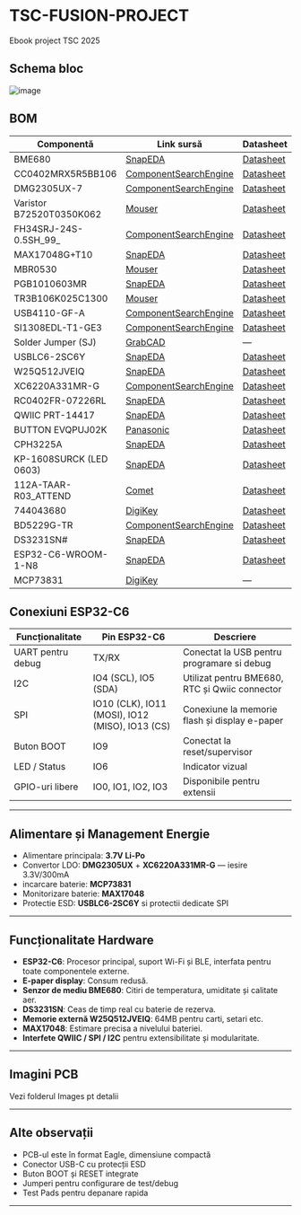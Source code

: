 # TSC-FUSION-PROJECT
Ebook project TSC 2025
## Schema bloc
![image](https://github.com/user-attachments/assets/ac51a321-b68c-4f05-8bee-4be285e7ebb2)

## BOM
| Componentă                                 | Link sursă                                                                                          | Datasheet                                                                                          |
|--------------------------------------------|------------------------------------------------------------------------------------------------------|-----------------------------------------------------------------------------------------------------|
| BME680                                     | [SnapEDA](https://www.snapeda.com/parts/BME680/Bosch/view-part/?welcome=home)                      | [Datasheet](https://www.snapeda.com/parts/BME680/Bosch%20Sensortec/datasheet/)                    |
| CC0402MRX5R5BB106                          | [ComponentSearchEngine](https://componentsearchengine.com/part-view/CC0402MRX5R5BB106/YAGEO)       | [Datasheet](https://componentsearchengine.com/Datasheets/2/CC0402MRX5R5BB106.pdf)                 |
| DMG2305UX-7                                | [ComponentSearchEngine](https://componentsearchengine.com/part-view/DMG2305UX-7/Diodes%20Incorporated) | [Datasheet](https://www.diodes.com//assets/Datasheets/DMG2305UX.pdf)                              |
| Varistor B72520T0350K062                   | [Mouser](https://www.mouser.co.uk/ProductDetail/EPCOS-TDK/B72520T0350K062?qs=dEfas%2FXlABIszF52uu7vrg%3D%3D) | [Datasheet](https://www.tdk-electronics.tdk.com/inf/75/db/CTVS_14/Surge_protection_series.pdf)   |
| FH34SRJ-24S-0.5SH_99_                      | [ComponentSearchEngine](https://componentsearchengine.com/part-view/XC6220A331MR-G/Torex)          | [Datasheet](https://product.torexsemi.com/system/files/series/xc6220.pdf)                         |
| MAX17048G+T10                              | [SnapEDA](https://www.snapeda.com/parts/MAX17048G+T10/Analog+Devices/view-part/?ref=eda)           | [Datasheet](https://www.snapeda.com/parts/MAX17048G+T10/Analog%20Devices/datasheet/)              |
| MBR0530                                    | [Mouser](https://ro.mouser.com/ProductDetail/KYOCERA-AVX/SD0805S020S1R0?qs=jCA%252BPfw4LHbpkAoSnwrdjw%3D%3D) | [Datasheet](https://ro.mouser.com/datasheet/2/40/schottky-3165252.pdf)                            |
| PGB1010603MR                               | [SnapEDA](https://www.snapeda.com/parts/PGB1010603MR/Littelfuse/view-part/?ref=eda)                | [Datasheet](https://www.snapeda.com/parts/PGB1010603MR/Littelfuse%20Inc./datasheet/)              |
| TR3B106K025C1300                           | [Mouser](https://ro.mouser.com/ProductDetail/Vishay-Sprague/TR3B106K025C1300?qs=jCGqFXxTmLdffnuDkXzk1g%3D%3D) | [Datasheet](https://www.vishay.com/docs/40080/tr3.pdf)                                            |
| USB4110-GF-A                               | [ComponentSearchEngine](https://componentsearchengine.com/part-view/USB4110-GF-A/GCT%20(GLOBAL%20CONNECTOR%20TECHNOLOGY)) | [Datasheet](https://gct.co/files/drawings/usb4110.pdf)                                            |
| SI1308EDL-T1-GE3                           | [ComponentSearchEngine](https://componentsearchengine.com/part-view/SI1308EDL-T1-GE3/Vishay)       | [Datasheet](https://componentsearchengine.com/Datasheets/1/SI1308EDL-T1-GE3.pdf)                  |
| Solder Jumper (SJ)                         | [GrabCAD](https://grabcad.com/library/solder-jumpers-1)                                             | —                                                                                                  |
| USBLC6-2SC6Y                               | [SnapEDA](https://www.snapeda.com/parts/USBLC6-2SC6Y/STMicroelectronics/view-part/?ref=eda)        | [Datasheet](https://www.snapeda.com/parts/USBLC6-2SC6Y/STMicroelectronics/datasheet/)             |
| W25Q512JVEIQ                               | [SnapEDA](https://www.snapeda.com/parts/W25Q512JVEIQ/Winbond+Electronics/view-part/?ref=eda)       | [Datasheet](https://www.snapeda.com/parts/W25Q512JVEIQ/Winbond%20Electronics/datasheet/)          |
| XC6220A331MR-G                             | [ComponentSearchEngine](https://componentsearchengine.com/part-view/XC6220A331MR-G/Torex)          | [Datasheet](https://product.torexsemi.com/system/files/series/xc6220.pdf)                         |
| RC0402FR-07226RL                           | [SnapEDA](https://www.snapeda.com/parts/RC0402FR-07226RL/Yageo/view-part/)                         | [Datasheet](https://www.snapeda.com/parts/RC0402FR-07226RL/Yageo/datasheet/)                      |
| QWIIC PRT-14417                            | [SnapEDA](https://www.snapeda.com/parts/PRT-14417/SparkFun/view-part/)                             | [Datasheet](https://www.snapeda.com/parts/PRT-14417/SparkFun%20Electronics/datasheet/)            |
| BUTTON EVQPUJ02K                           | [Panasonic](https://industry.panasonic.com/global/en/downloads?tab=cad&small_g_cd=203&part_no=EVQPUJ02K) | [Datasheet](https://industry.panasonic.com/global/en/downloads?tab=catalog&small_g_cd=203&part_no=EVQPUJ02K) |
| CPH3225A                                   | [SnapEDA](https://www.snapeda.com/parts/CPH3225A/Seiko+Instruments/view-part/?ref=eda)             | [Datasheet](https://www.snapeda.com/parts/CPH3225A/Seiko%20Instruments/datasheet/)                |
| KP-1608SURCK (LED 0603)                    | [SnapEDA](https://www.snapeda.com/parts/KP-1608SURCK/Kingbright/view-part/?ref=search&t=LED%200603) | [Datasheet](https://www.snapeda.com/parts/KP-1608SURCK/Kingbright/datasheet/)                     |
| 112A-TAAR-R03_ATTEND                       | [Comet](https://store.comet.bg/en/Catalogue/Product/43497/)                                        | [Datasheet](https://store.comet.bg/en/Catalogue/Product/43497/)                                   |
| 744043680                                  | [DigiKey](https://www.digikey.sg/en/models/1638515)                                                 | [Datasheet](https://www.we-online.com/components/products/datasheet/744043680.pdf)                |
| BD5229G-TR                                 | [ComponentSearchEngine](https://componentsearchengine.com/part-view/BD5229G-TR/ROHM%20Semiconductor) | [Datasheet](https://datasheet.datasheetarchive.com/originals/distributors/Datasheets_SAMA/f2b9741ef86007909f138d561a359946.pdf) |
| DS3231SN#                                  | [SnapEDA](https://www.snapeda.com/parts/DS3231SN%23/Analog+Devices/view-part/?ref=eda)             | [Datasheet](https://www.snapeda.com/parts/DS3231SN%23/Analog%20Devices/datasheet/)                |
| ESP32-C6-WROOM-1-N8                        | [SnapEDA](https://www.snapeda.com/parts/ESP32-C6-WROOM-1-N8/Espressif+Systems/view-part/?ref=eda) | [Datasheet](https://www.snapeda.com/parts/ESP32-C6-WROOM-1-N8/Espressif%20Systems/datasheet/)     |
| MCP73831                                   | [DigiKey](https://www.digikey.com/en/models/1874108)                                                | —                                                                                                  |
## Conexiuni ESP32-C6

| Funcționalitate         | Pin ESP32-C6 | Descriere                                                  |
|-------------------------|--------------|-------------------------------------------------------------|
| UART pentru debug       | TX/RX        | Conectat la USB pentru programare si debug                 |
| I2C                     | IO4 (SCL), IO5 (SDA) | Utilizat pentru BME680, RTC și Qwiic connector            |
| SPI                     | IO10 (CLK), IO11 (MOSI), IO12 (MISO), IO13 (CS) | Conexiune la memorie flash și display e-paper            |
| Buton BOOT              | IO9          | Conectat la reset/supervisor                              |
| LED / Status            | IO6          | Indicator vizual                                           |
| GPIO-uri libere         | IO0, IO1, IO2, IO3 | Disponibile pentru extensii                               |

---

## Alimentare și Management Energie

- Alimentare principala: **3.7V Li-Po**
- Convertor LDO: **DMG2305UX** + **XC6220A331MR-G** — iesire 3.3V/300mA
- incarcare baterie: **MCP73831**
- Monitorizare baterie: **MAX17048**
- Protectie ESD: **USBLC6-2SC6Y** si protectii dedicate SPI

---

## Funcționalitate Hardware

- **ESP32-C6**: Procesor principal, suport Wi-Fi și BLE, interfata pentru toate componentele externe.
- **E-paper display**: Consum redusă.
- **Senzor de mediu BME680**: Citiri de temperatura, umiditate și calitate aer.
- **DS3231SN**: Ceas de timp real cu baterie de rezerva.
- **Memorie externă W25Q512JVEIQ**: 64MB pentru carti, setari etc.
- **MAX17048**: Estimare precisa a nivelului bateriei.
- **Interfete QWIIC / SPI / I2C** pentru extensibilitate și modularitate.

---

## Imagini PCB

Vezi folderul Images pt detalii

---

## Alte observații

- PCB-ul este în format Eagle, dimensiune compactă
- Conector USB-C cu protecții ESD
- Buton BOOT și RESET integrate
- Jumperi pentru configurare de test/debug
- Test Pads pentru depanare rapida

---

